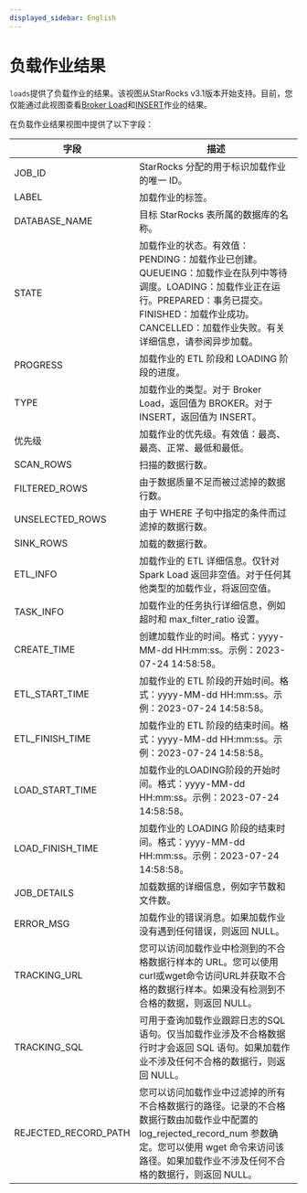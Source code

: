 ```yaml
---
displayed_sidebar: English
---
```


# 负载作业结果

`loads`提供了负载作业的结果。该视图从StarRocks v3.1版本开始支持。目前，您仅能通过此视图查看[Broker Load](../../sql-reference/sql-statements/data-manipulation/BROKER_LOAD.md)和[INSERT](../../sql-reference/sql-statements/data-manipulation/INSERT.md)作业的结果。

在负载作业结果视图中提供了以下字段：

|字段|描述|
|---|---|
|JOB_ID|StarRocks 分配的用于标识加载作业的唯一 ID。|
|LABEL|加载作业的标签。|
|DATABASE_NAME|目标 StarRocks 表所属的数据库的名称。|
|STATE|加载作业的状态。有效值：PENDING：加载作业已创建。QUEUEING：加载作业在队列中等待调度。LOADING：加载作业正在运行。PREPARED：事务已提交。FINISHED：加载作业成功。CANCELLED：加载作业失败。有关详细信息，请参阅异步加载。|
|PROGRESS|加载作业的 ETL 阶段和 LOADING 阶段的进度。|
|TYPE|加载作业的类型。对于 Broker Load，返回值为 BROKER。对于 INSERT，返回值为 INSERT。|
|优先级|加载作业的优先级。有效值：最高、最高、正常、最低和最低。|
|SCAN_ROWS|扫描的数据行数。|
|FILTERED_ROWS|由于数据质量不足而被过滤掉的数据行数。|
|UNSELECTED_ROWS|由于 WHERE 子句中指定的条件而过滤掉的数据行数。|
|SINK_ROWS|加载的数据行数。|
|ETL_INFO|加载作业的 ETL 详细信息。仅针对 Spark Load 返回非空值。对于任何其他类型的加载作业，将返回空值。|
|TASK_INFO|加载作业的任务执行详细信息，例如超时和 max_filter_ratio 设置。|
|CREATE_TIME|创建加载作业的时间。格式：yyyy-MM-dd HH:mm:ss。示例：2023-07-24 14:58:58。|
|ETL_START_TIME|加载作业的 ETL 阶段的开始时间。格式：yyyy-MM-dd HH:mm:ss。示例：2023-07-24 14:58:58。|
|ETL_FINISH_TIME|加载作业的 ETL 阶段的结束时间。格式：yyyy-MM-dd HH:mm:ss。示例：2023-07-24 14:58:58。|
|LOAD_START_TIME|加载作业的LOADING阶段的开始时间。格式：yyyy-MM-dd HH:mm:ss。示例：2023-07-24 14:58:58。|
|LOAD_FINISH_TIME|加载作业的 LOADING 阶段的结束时间。格式：yyyy-MM-dd HH:mm:ss。示例：2023-07-24 14:58:58。|
|JOB_DETAILS|加载数据的详细信息，例如字节数和文件数。|
|ERROR_MSG|加载作业的错误消息。如果加载作业没有遇到任何错误，则返回 NULL。|
|TRACKING_URL|您可以访问加载作业中检测到的不合格数据行样本的 URL。您可以使用curl或wget命令访问URL并获取不合格的数据行样本。如果没有检测到不合格的数据，则返回 NULL。|
|TRACKING_SQL|可用于查询加载作业跟踪日志的SQL语句。仅当加载作业涉及不合格数据行时才会返回 SQL 语句。如果加载作业不涉及任何不合格的数据行，则返回 NULL。|
|REJECTED_RECORD_PATH|您可以访问加载作业中过滤掉的所有不合格数据行的路径。记录的不合格数据行数由加载作业中配置的 log_rejected_record_num 参数确定。您可以使用 wget 命令来访问该路径。如果加载作业不涉及任何不合格的数据行，则返回 NULL。|
